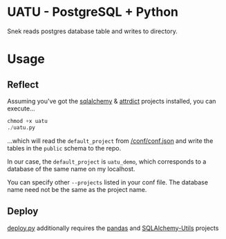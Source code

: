 # UATU - PostgreSQL + Python

Snek reads postgres database table and writes to directory.

# Usage

## Reflect

Assuming you've got the [sqlalchemy][2] & [attrdict][3] projects installed, you can execute...

```python
chmod +x uatu
./uatu.py 
```

...which will read the `default_project` from [/conf/conf.json](/conf/conf.json) and write the tables in the `public` schema to the repo. 

In our case, the `default_project` is `uatu_demo`, which corresponds to a database of the same name on my localhost. 

You can specify other `--projects` listed in your conf file. The database name need not be the same as the project name. 

## Deploy

[deploy.py][6] additionally requires the [pandas][4] and [SQLAlchemy-Utils][5] projects

[2]: https://www.sqlalchemy.org/
[3]: https://pypi.org/project/attrdict/
[4]: https://pypi.org/project/pandas/
[5]: https://pypi.org/project/SQLAlchemy-Utils/
[6]: https://github.com/petervandivier/db-code/blob/master/deploy.py
